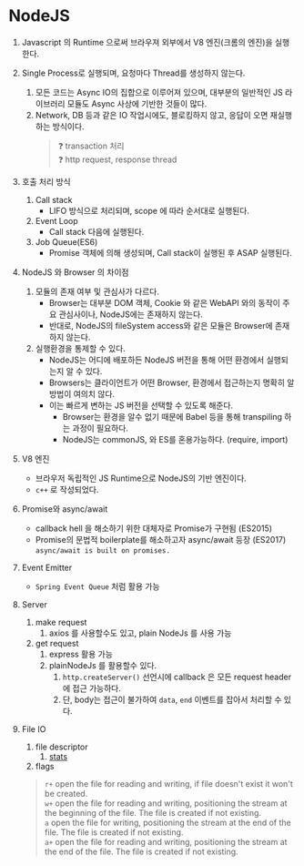 # NodeJS 

1. Javascript 의 Runtime 으로써 브라우져 외부에서 V8 엔진(크롬의 엔진)을 실행한다.   

2. Single Process로 실행되며, 요청마다 Thread를 생성하지 않는다. 
    1. 모든 코드는 Async IO의 집합으로 이루어져 있으며, 대부분의 일반적인 JS 라이브러리 모듈도 Async 사상에 기반한 것들이 많다.   
    2. Network, DB 등과 같은 IO 작업시에도, 블로킹하지 않고, 응답이 오면 재실행 하는 방식이다.    
        > ❓ transaction 처리        
        > ❓ http request, response thread

3. 호출 처리 방식
    1. Call stack
        - LIFO 방식으로 처리되며, scope 에 따라 순서대로 실행된다.     
    2. Event Loop    
        - Call stack 다음에 실행된다.     
    3. Job Queue(ES6)    
        - Promise 객체에 의해 생성되며, Call stack이 실행된 후 ASAP 실행된다.    

4. NodeJS 와 Browser 의 차이점     
    1. 모듈의 존재 여부 및 관심사가 다르다.    
        - Browser는 대부분 DOM 객체, Cookie 와 같은 WebAPI 와의 동작이 주요 관심사이나, NodeJS에는 존재하지 않는다.        
        - 반대로, NodeJS의 fileSystem access와 같은 모듈은 Browser에 존재하지 않는다.    
    2. 실행환경을 통제할 수 있다.
        - NodeJS는 어디에 배포하든 NodeJS 버전을 통해 어떤 환경에서 실행되는지 알 수 있다.
        - Browsers는 클라이언트가 어떤 Browser, 환경에서 접근하는지 명확히 알 방법이 여의치 않다.     
        - 이는 빠르게 변하는 JS 버전을 선택할 수 있도록 해준다.    
            - Browser는 환경을 알수 없기 때문에 Babel 등을 통해 transpiling 하는 과정이 필요하다.
            - NodeJS는 commonJS, 와 ES를 혼용가능하다. (require, import)
    
5. V8 엔진
    - 브라우저 독립적인 JS Runtime으로 NodeJS의 기반 엔진이다.   
    - ```c++``` 로 작성되었다.   
    
6. Promise와 async/await
    - callback hell 을 해소하기 위한 대체자로 Promise가 구현됨 (ES2015)
    - Promise의 문법적 boilerplate를 해소하고자 async/await 등장 (ES2017)   
        ```async/await is built on promises.```    

7. Event Emitter
    - ```Spring Event Queue``` 처럼 활용 가능
    
8. Server 
   1. make request
      1. axios 를 사용할수도 있고, plain NodeJs 를 사용 가능
   2. get request
      1. express 활용 가능
      2. plainNodeJs 를 활용할수 있다.
         1. ```http.createServer()``` 선언시에 callback 은 모든 request header에 접근 가능하다.
         2. 단, body는 접근이 불가하여 ```data```, ```end``` 이벤트를 잡아서 처리할 수 있다.

9. File IO
   1. file descriptor 
      1. [stats](https://nodejs.dev/learn/nodejs-file-stats)
   2. flags
   > ```r+``` open the file for reading and writing, if file doesn't exist it won't be created.    
   > ```w+``` open the file for reading and writing, positioning the stream at the beginning of the file. The file is created if not existing.   
   > ```a``` open the file for writing, positioning the stream at the end of the file. The file is created if not existing.  
   > ```a+``` open the file for reading and writing, positioning the stream at the end of the file. The file is created if not existing.  